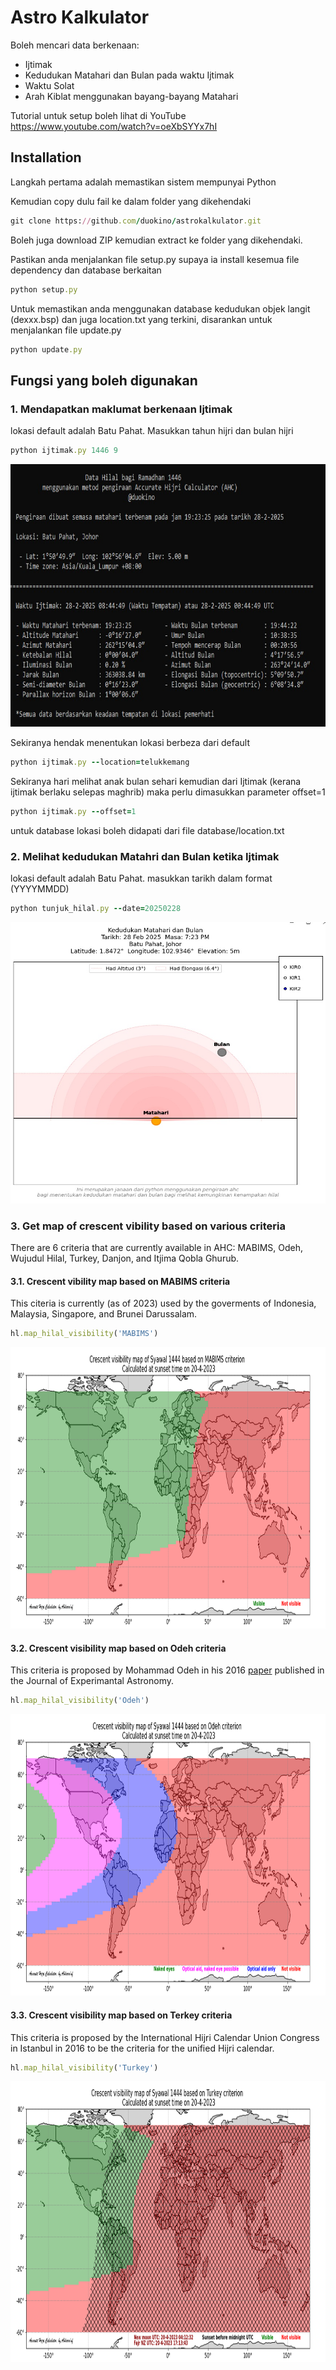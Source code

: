 # Astro Kalkulator

Boleh mencari data berkenaan:
- Ijtimak
- Kedudukan Matahari dan Bulan pada waktu Ijtimak
- Waktu Solat
- Arah Kiblat menggunakan bayang-bayang Matahari

Tutorial untuk setup boleh lihat di YouTube https://www.youtube.com/watch?v=oeXbSYYx7hI         

## Installation
Langkah pertama adalah memastikan sistem mempunyai Python

Kemudian copy dulu fail ke dalam folder yang dikehendaki

```ruby
git clone https://github.com/duokino/astrokalkulator.git
```
Boleh juga download ZIP kemudian extract ke folder yang dikehendaki.

Pastikan anda menjalankan file setup.py supaya ia install kesemua file dependency dan database berkaitan

```ruby
python setup.py
```

Untuk memastikan anda menggunakan database kedudukan objek langit (dexxx.bsp) dan juga location.txt yang terkini, disarankan untuk menjalankan file update.py

```ruby
python update.py
```

## Fungsi yang boleh digunakan

### 1. Mendapatkan maklumat berkenaan Ijtimak

lokasi default adalah Batu Pahat. Masukkan tahun hijri dan bulan hijri
```ruby
python ijtimak.py 1446 9
```
<img src="images/ijtimak.jpg" width=900 height=420>

Sekiranya hendak menentukan lokasi berbeza dari default
```ruby
python ijtimak.py --location=telukkemang
```

Sekiranya hari melihat anak bulan sehari kemudian dari Ijtimak (kerana ijtimak berlaku selepas maghrib) maka perlu dimasukkan parameter offset=1
```ruby
python ijtimak.py --offset=1
```

untuk database lokasi boleh didapati dari file database/location.txt

### 2. Melihat kedudukan Matahri dan Bulan ketika Ijtimak 

lokasi default adalah Batu Pahat. masukkan tarikh dalam format (YYYYMMDD)
```ruby
python tunjuk_hilal.py --date=20250228
```
<img src="images/tunjuk_hilal.jpg" width=900 height=450>


### 3. Get map of crescent vibility based on various criteria
There are 6 criteria that are currently available in AHC: MABIMS, Odeh, Wujudul Hilal, Turkey, Danjon, and Itjima Qobla Ghurub.

#### 3.1. Crescent vibility map based on MABIMS criteria
This citeria is currently (as of 2023) used by the goverments of Indonesia, Malaysia, Singapore, and Brunei Darussalam.
```ruby
hl.map_hilal_visibility('MABIMS')
```
<img src="figures/map_mabims_Syawal_1444_2042023.png" width=900 height=450>

#### 3.2. Crescent visibility map based on Odeh criteria
This criteria is proposed by Mohammad Odeh in his 2016 [paper](https://link.springer.com/article/10.1007/s10686-005-9002-5) published in the Journal of Experimantal Astronomy.
```ruby 
hl.map_hilal_visibility('Odeh')
```
<img src="figures/map_odeh_Syawal_1444_2042023.png" width=900 height=450>

#### 3.3. Crescent visibility map based on Terkey criteria
This criteria is proposed by the International Hijri Calendar Union Congress in Istanbul in 2016 to be the criteria for the unified Hijri calendar.
```ruby
hl.map_hilal_visibility('Turkey')
```
<img src="figures/map_turkey_Syawal_1444_2042023.png" width=900 height=450>

